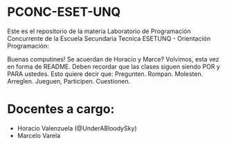 # PCONC-ESET-UNQ

Este es el repositorio de la materia Laboratorio de Programación Concurrente de la Escuela Secundaria Tecnica ESETUNQ - Orientación Programación:

Buenas computines! 
Se acuerdan de Horacio y Marce? 
Volvimos, esta vez en forma de README. 
Deben recordar que las clases siguen siendo POR y PARA ustedes. Esto quiere decir que: Pregunten. Rompan. Molesten. Arreglen. Jueguen, Participen. Cuestionen.





# Docentes a cargo: 
  - Horacio Valenzuela (@UnderABloodySky)
  - Marcelo Varela
